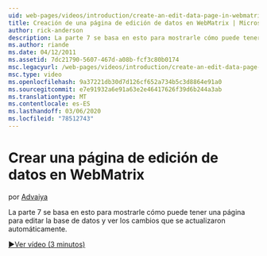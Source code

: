 ```yaml
---
uid: web-pages/videos/introduction/create-an-edit-data-page-in-webmatrix
title: Creación de una página de edición de datos en WebMatrix | Microsoft Docs
author: rick-anderson
description: La parte 7 se basa en esto para mostrarle cómo puede tener una página para editar la base de datos y ver los cambios que se actualizaron automáticamente.
ms.author: riande
ms.date: 04/12/2011
ms.assetid: 7dc21790-5607-467d-a08b-fcf3c80b0174
msc.legacyurl: /web-pages/videos/introduction/create-an-edit-data-page-in-webmatrix
msc.type: video
ms.openlocfilehash: 9a37221db30d7d126cf652a734b5c3d8864e91a0
ms.sourcegitcommit: e7e91932a6e91a63e2e46417626f39d6b244a3ab
ms.translationtype: MT
ms.contentlocale: es-ES
ms.lasthandoff: 03/06/2020
ms.locfileid: "78512743"
---
```

# <a name="create-an-edit-data-page-in-webmatrix"></a>Crear una página de edición de datos en WebMatrix

por [Advaiya](https://twitter.com/Advaiyasolns)

La parte 7 se basa en esto para mostrarle cómo puede tener una página para editar la base de datos y ver los cambios que se actualizaron automáticamente.

[&#9654;Ver vídeo (3 minutos)](https://channel9.msdn.com/Blogs/ASP-NET-Site-Videos/create-an-edit-data-page-in-webmatrix)
